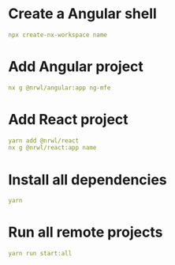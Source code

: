 # Create a Angular shell
```yaml
npx create-nx-workspace name     
```
# Add Angular project  
```yaml
nx g @nrwl/angular:app ng-mfe 
```
# Add React project
```yaml
yarn add @nrwl/react       
nx g @nrwl/react:app name
```
# Install all dependencies
```yaml
yarn
```
# Run all remote projects
```yaml
yarn run start:all
```